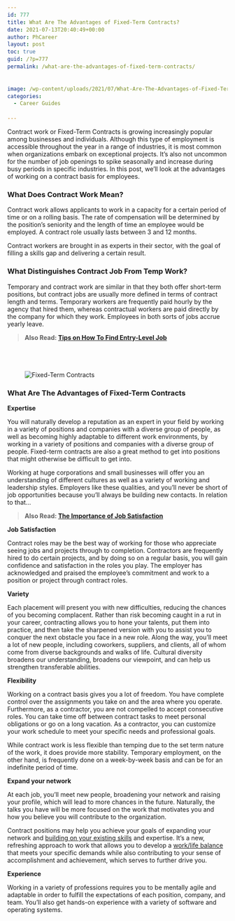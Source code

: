 ```yaml
---
id: 777
title: What Are The Advantages of Fixed-Term Contracts?
date: 2021-07-13T20:40:49+00:00
author: PhCareer
layout: post
toc: true
guid: /?p=777
permalink: /what-are-the-advantages-of-fixed-term-contracts/


image: /wp-content/uploads/2021/07/What-Are-The-Advantages-of-Fixed-Term-Contracts.jpg
categories:
  - Career Guides

---
```

Contract work or Fixed-Term Contracts is growing increasingly popular among businesses and individuals. Although this type of employment is accessible throughout the year in a range of industries, it is most common when organizations embark on exceptional projects. It&#8217;s also not uncommon for the number of job openings to spike seasonally and increase during busy periods in specific industries. In this post, we&#8217;ll look at the advantages of working on a contract basis for employees.



### **What Does Contract Work Mean?**

Contract work allows applicants to work in a capacity for a certain period of time or on a rolling basis. The rate of compensation will be determined by the position&#8217;s seniority and the length of time an employee would be employed. A contract role usually lasts between 3 and 12 months.

Contract workers are brought in as experts in their sector, with the goal of filling a skills gap and delivering a certain result.



### **What Distinguishes Contract Job From Temp Work?**

Temporary and contract work are similar in that they both offer short-term positions, but contract jobs are usually more defined in terms of contract length and terms. Temporary workers are frequently paid hourly by the agency that hired them, whereas contractual workers are paid directly by the company for which they work. Employees in both sorts of jobs accrue yearly leave.



<blockquote class="wp-block-quote">
  <p>
    <strong>Also Read: <a href="/tips-on-how-to-find-entry-level-job/">Tips on How To Find Entry-Level Job</a></strong>
  </p>
</blockquote>

<div style="height:40px" aria-hidden="true" class="wp-block-spacer">
</div>

<div class="wp-block-image">
  <figure class="aligncenter size-large"><img loading="lazy" width="1024" height="575" src="/wp-content/uploads/2021/07/Fixed-Term-Contracts-1024x575.jpg" alt="Fixed-Term Contracts" class="wp-image-778" srcset="/wp-content/uploads/2021/07/Fixed-Term-Contracts-1024x575.jpg 1024w, /wp-content/uploads/2021/07/Fixed-Term-Contracts-300x169.jpg 300w, /wp-content/uploads/2021/07/Fixed-Term-Contracts-768x431.jpg 768w, /wp-content/uploads/2021/07/Fixed-Term-Contracts.jpg 1200w" sizes="(max-width: 1024px) 100vw, 1024px" /></figure>
</div>


### **What Are The Advantages of Fixed-Term Contracts**

**Expertise**

You will naturally develop a reputation as an expert in your field by working in a variety of positions and companies with a diverse group of people, as well as becoming highly adaptable to different work environments, by working in a variety of positions and companies with a diverse group of people. Fixed-term contracts are also a great method to get into positions that might otherwise be difficult to get into.

Working at huge corporations and small businesses will offer you an understanding of different cultures as well as a variety of working and leadership styles. Employers like these qualities, and you&#8217;ll never be short of job opportunities because you&#8217;ll always be building new contacts. In relation to that…

<blockquote class="wp-block-quote">
  <p>
    <strong>Also Read: <a href="/the-importance-of-job-satisfaction/">The Importance of Job Satisfaction</a></strong>
  </p>
</blockquote>

**Job Satisfaction**

Contract roles may be the best way of working for those who appreciate seeing jobs and projects through to completion. Contractors are frequently hired to do certain projects, and by doing so on a regular basis, you will gain confidence and satisfaction in the roles you play. The employer has acknowledged and praised the employee&#8217;s commitment and work to a position or project through contract roles.

**Variety**

Each placement will present you with new difficulties, reducing the chances of you becoming complacent. Rather than risk becoming caught in a rut in your career, contracting allows you to hone your talents, put them into practice, and then take the sharpened version with you to assist you to conquer the next obstacle you face in a new role. Along the way, you&#8217;ll meet a lot of new people, including coworkers, suppliers, and clients, all of whom come from diverse backgrounds and walks of life. Cultural diversity broadens our understanding, broadens our viewpoint, and can help us strengthen transferable abilities.

**Flexibility**

Working on a contract basis gives you a lot of freedom. You have complete control over the assignments you take on and the area where you operate. Furthermore, as a contractor, you are not compelled to accept consecutive roles. You can take time off between contract tasks to meet personal obligations or go on a long vacation. As a contractor, you can customize your work schedule to meet your specific needs and professional goals.

While contract work is less flexible than temping due to the set term nature of the work, it does provide more stability. Temporary employment, on the other hand, is frequently done on a week-by-week basis and can be for an indefinite period of time.

**Expand your network**

At each job, you&#8217;ll meet new people, broadening your network and raising your profile, which will lead to more chances in the future. Naturally, the talks you have will be more focused on the work that motivates you and how you believe you will contribute to the organization.

Contract positions may help you achieve your goals of expanding your network and [building on your existing skills](/why-do-hard-skills-matter/) and expertise. It&#8217;s a new, refreshing approach to work that allows you to develop a [work/life balance](/category/work-life-balance/) that meets your specific demands while also contributing to your sense of accomplishment and achievement, which serves to further drive you.

**Experience**

Working in a variety of professions requires you to be mentally agile and adaptable in order to fulfill the expectations of each position, company, and team. You&#8217;ll also get hands-on experience with a variety of software and operating systems.
